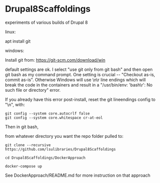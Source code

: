 # Drupal8Scaffoldings
experiments of various builds of Drupal 8

linux:

apt install git

windows:

Install git from:  https://git-scm.com/download/win

  default settings are ok.  I select "use git only from git bash" and then open git bash as my command prompt.
  One setting is crucial -- "Checkout as-is, commit as-is".  Otherwise Windows will use \n\r line endings which will break the code in the containers and result in a "/usr/bin/env: 'bash\r': No such file or directory" error.
  
  If you already have this error post-install, reset the git lineendings config to "\n", with:
  
    git config --system core.autocrlf false
    git config --system core.whitespace cr-at-eol
    

  Then in git bash, 

  from whatever directory you want the repo folder pulled to:

  `git clone --recursive https://github.com/lsulibraries/Drupal8Scaffoldings`
  
  `cd Drupal8Scaffoldings/DockerApproach`
  
  `docker-compose up`

See DockerApproach/README.md for more instruction on that approach
